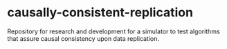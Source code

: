 # causally-consistent-replication
Repository for research and development for a simulator to test algorithms that assure causal consistency upon data replication.
